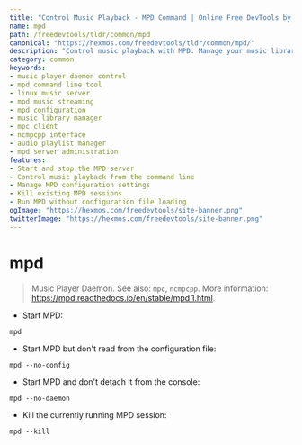 ```yaml
---
title: "Control Music Playback - MPD Command | Online Free DevTools by Hexmos"
name: mpd
path: /freedevtools/tldr/common/mpd
canonical: "https://hexmos.com/freedevtools/tldr/common/mpd/"
description: "Control music playback with MPD. Manage your music library, create playlists, and stream audio from the command line. Free online tool, no registration required."
category: common
keywords:
- music player daemon control
- mpd command line tool
- linux music server
- mpd music streaming
- mpd configuration
- music library manager
- mpc client
- ncmpcpp interface
- audio playlist manager
- mpd server administration
features:
- Start and stop the MPD server
- Control music playback from the command line
- Manage MPD configuration settings
- Kill existing MPD sessions
- Run MPD without configuration file loading
ogImage: "https://hexmos.com/freedevtools/site-banner.png"
twitterImage: "https://hexmos.com/freedevtools/site-banner.png"
---
```


# mpd

> Music Player Daemon.
> See also: `mpc`, `ncmpcpp`.
> More information: <https://mpd.readthedocs.io/en/stable/mpd.1.html>.

- Start MPD:

`mpd`

- Start MPD but don't read from the configuration file:

`mpd --no-config`

- Start MPD and don't detach it from the console:

`mpd --no-daemon`

- Kill the currently running MPD session:

`mpd --kill`
